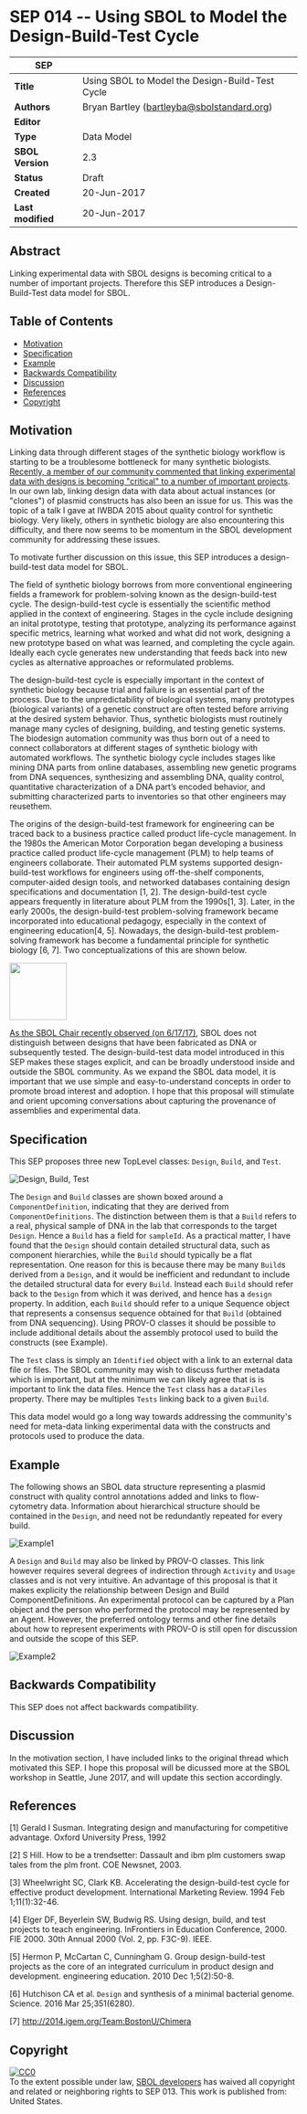 SEP 014 -- Using SBOL to Model the Design-Build-Test Cycle
===================================

SEP                     | <leave empty>
----------------------|--------------
**Title**                | Using SBOL to Model the Design-Build-Test Cycle
**Authors**           | Bryan Bartley (bartleyba@sbolstandard.org)
**Editor**            | <leave empty>
**Type**              | Data Model
**SBOL Version**      | 2.3
**Status**            | Draft
**Created**           | 20-Jun-2017
**Last modified**     | 20-Jun-2017

Abstract
-----------

Linking experimental data with SBOL designs is becoming critical to a number of important projects. Therefore this SEP introduces a Design-Build-Test data model for SBOL.

Table of Contents  
---------------------

* [Motivation](#motivation)
* [Specification](#specification)
* [Example](#example)
* [Backwards Compatibility](#example)
* [Discussion](#discussion)
* [References](#references)
* [Copyright](#copyright)

Motivation <a name="motivation"></a>
-------------

Linking data through different stages of the synthetic biology workflow is starting to be a troublesome bottleneck for many synthetic biologists. [Recently, a member of our community commented that linking experimental data with designs is becoming "critical" to a number of important projects](https://groups.google.com/forum/?hl=us#!topic/sbol-dev/DxXJFVrqGyQ). In our own lab, linking design data with data about actual instances (or "clones") of plasmid constructs has also been an issue for us. This was the topic of a talk I gave at IWBDA 2015 about quality control for synthetic biology. Very likely, others in synthetic biology are also encountering this difficulty, and there now seems to be momentum in the SBOL development community for addressing these issues. 

To motivate further discussion on this issue, this SEP introduces a design-build-test data model for SBOL. 

The field of synthetic biology borrows from more conventional engineering fields a framework for problem-solving known as the design-build-test cycle. The design-build-test cycle is essentially the scientific method applied in the context of engineering. Stages in the cycle include designing an inital prototype, testing that prototype, analyzing its performance against specific metrics, learning what worked and what did not work, designing a new prototype based on what was learned, and completing the cycle again. Ideally each cycle generates new understanding that feeds back into new cycles as alternative approaches or reformulated problems. 

The design-build-test cycle is especially important in the context of synthetic biology because trial and failure is an essential part of the process. Due to the unpredictability of biological systems, many prototypes (biological variants) of a genetic construct are often tested before arriving at the desired system behavior. Thus, synthetic biologists must routinely manage many cycles of designing, building, and testing genetic systems. The biodesign automation community was thus born out of a need to connect collaborators at different stages of synthetic biology with automated workflows. The synthetic biology cycle includes stages like mining DNA parts from online databases, assembling new genetic programs from DNA sequences, synthesizing and assembling DNA, quality control, quantitative characterization of a DNA part’s encoded behavior, and submitting characterized parts to inventories so that other engineers may reusethem. 

The origins of the design-build-test framework for engineering can be traced back to a business practice called product life-cycle management. In the 1980s the American Motor Corporation began developing a business practice called product life-cycle management (PLM) to help teams of engineers collaborate. Their automated PLM systems supported design-build-test workflows for engineers using off-the-shelf components, computer-aided design tools, and networked databases containing design specifications and documentation [1, 2]. The design-build-test cycle appears frequently in literature about PLM from the 1990s[1, 3]. Later, in the early 2000s, the design-build-test problem-solving framework became incorporated into educational pedagogy, especially in the context of engineering education[4, 5]. Nowadays, the design-build-test problem-solving framework has become a fundamental principle for synthetic biology [6, 7].  Two conceptualizations of this are shown below.

<img src="images/sep_014_fig1.png" style="width: 100px;"/>

[As the SBOL Chair recently observed (on 6/17/17)](https://groups.google.com/forum/?hl=us#!topic/sbol-dev/DxXJFVrqGyQ), SBOL does not distinguish between designs that have been fabricated as DNA or subsequently tested. The design-build-test data model introduced in this SEP makes these stages explicit, and can be broadly understood inside and outside the SBOL community. As we expand the SBOL data model, it is important that we use simple and easy-to-understand concepts in order to promote broad interest and adoption. I hope that this proposal will stimulate and orient upcoming conversations about capturing the provenance of assemblies and experimental data. 

Specification <a name="specification"></a>
----------------
 
This SEP proposes three new TopLevel classes: `Design`, `Build`, and `Test`.

![Design, Build, Test](images/sep_014_fig2.png "Design, Build, Test")

The `Design` and `Build` classes are shown boxed around a `ComponentDefinition`, indicating that
they are derived from `ComponentDefinitions`. The distinction between them is that a `Build` refers to a real, physical sample of DNA in the lab that corresponds to the target `Design`. Hence a `Build` has a field for `sampleId`. As a practical matter, I have found that the `Design` should contain detailed structural data, such as component hierarchies, while the `Build` should typically be a flat representation. One reason for this is because there may be many `Build`s derived from a `Design`, and it would be inefficient and redundant to include the detailed structural data for every `Build`. Instead each `Build` should refer back to the `Design` from which it was derived, and hence has a `design` property. In addition, each `Build` should refer to a unique Sequence object that represents a consensus sequence obtained for that `Build` (obtained from DNA sequencing).  Using PROV-O classes it should be possible to include additional details about the assembly protocol used to build the constructs (see Example). 

The `Test` class is simply an `Identified` object with a link to an external data file or files. The SBOL community may wish to discuss further metadata which is important, but at the minimum we can likely agree that is is important to link the data files.  Hence the `Test` class has a `dataFiles` property. There may be multiples `Tests` linking back to a given `Build`. 

This data model would go a long way towards addressing the community's need for meta-data linking experimental data with the constructs and protocols used to produce the data.

Example <a name="example"></a>
--------
The following shows an SBOL data structure representing a plasmid construct with quality control annotations added and links to flow-cytometry data. Information about hierarchical structure should be contained in the `Design`, and need not be redundantly repeated for every build.

![Example1](images/sep_014_fig3.png "Example1")

A `Design` and `Build` may also be linked by PROV-O classes. This link however requires several degrees of indirection through `Activity` and `Usage` classes and is not very intuitive. An advantage of this proposal is that it makes explicity the relationship between Design and Build ComponentDefinitions. An experimental protocol can be captured by a Plan object and the person who performed the protocol may be represented by an Agent. However, the preferred ontology terms and other fine details about how to represent experiments with PROV-O is still open for discussion and outside the scope of this SEP.

![Example2](images/sep_014_fig4.png "Example2")

Backwards Compatibility <a name="example"></a>
-------------------------
This SEP does not affect backwards compatibility.

Discussion <a name="discussion"></a>
----------
In the motivation section, I have included links to the original thread which motivated this SEP. I hope this proposal will be dicussed more at the SBOL workshop in Seattle, June 2017, and will update this section accordingly.

References <a name="references"></a> 
----------
[1] Gerald I Susman. Integrating design and manufacturing for competitive advantage.
Oxford University Press, 1992

[2] S Hill. How to be a trendsetter: Dassault and ibm plm customers swap tales from the
plm front. COE Newsnet, 2003.

[3] Wheelwright SC, Clark KB. Accelerating the design-build-test cycle for effective product development. International Marketing Review. 1994 Feb 1;11(1):32-46.

[4] Elger DF, Beyerlein SW, Budwig RS. Using design, build, and test projects to teach engineering. InFrontiers in Education Conference, 2000. FIE 2000. 30th Annual 2000 (Vol. 2, pp. F3C-9). IEEE.

[5] Hermon P, McCartan C, Cunningham G. Group design-build-test projects as the core of an integrated curriculum in product design and development. engineering education. 2010 Dec 1;5(2):50-8.

[6] Hutchison CA et al. `Design` and synthesis of a minimal bacterial genome. Science. 2016 Mar 25;351(6280).

[7] http://2014.igem.org/Team:BostonU/Chimera

Copyright <a name='copyright'></a>
-------------
<p xmlns:dct="http://purl.org/dc/terms/" xmlns:vcard="http://www.w3.org/2001/vcard-rdf/3.0#">
  <a rel="license"
     href="http://creativecommons.org/publicdomain/zero/1.0/">
    <img src="http://i.creativecommons.org/p/zero/1.0/88x31.png" style="border-style: none;" alt="CC0" />
  </a>
  <br />
  To the extent possible under law,
  <a rel="dct:publisher"
     href="sbolstandard.org">
    <span property="dct:title">SBOL developers</span></a>
  has waived all copyright and related or neighboring rights to
  <span property="dct:title">SEP 013</span>.
This work is published from:
<span property="vcard:Country" datatype="dct:ISO3166"
      content="US" about="sbolstandard.org">
  United States</span>.
</p>
